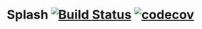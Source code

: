 # Splash [![Build Status](https://travis-ci.com/PHELAT/Splash.svg?branch=master)](https://travis-ci.com/PHELAT/Splash) [![codecov](https://codecov.io/gh/PHELAT/Splash/branch/master/graph/badge.svg)](https://codecov.io/gh/PHELAT/Splash)